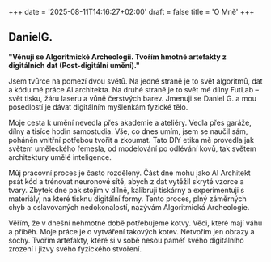 +++
date = '2025-08-11T14:16:27+02:00'
draft = false
title = 'O Mně'
+++

## DanielG.

**"Věnuji se Algoritmické Archeologii. Tvořím hmotné artefakty z digitálních dat (Post-digitální umění)."**

Jsem tvůrce na pomezí dvou světů. Na jedné straně je to svět algoritmů, dat a kódu mé práce AI architekta. Na druhé straně je to svět mé dílny FutLab – svět tisku, žáru laseru a vůně čerstvých barev. Jmenuji se Daniel G. a mou posedlostí je dávat digitálním myšlenkám fyzické tělo.

Moje cesta k umění nevedla přes akademie a ateliéry. Vedla přes garáže, dílny a tisíce hodin samostudia. Vše, co dnes umím, jsem se naučil sám, poháněn vnitřní potřebou tvořit a zkoumat. Tato DIY etika mě provedla jak světem uměleckého řemesla, od modelování po odlévání kovů, tak světem architektury umělé inteligence.

Můj pracovní proces je často rozdělený. Část dne mohu jako AI Architekt psát kód a trénovat neuronové sítě, abych z dat vytěžil skryté vzorce a tvary. Zbytek dne pak stojím v dílně, kalibruji tiskárny a experimentuji s materiály, na které tisknu digitální formy. Tento proces, plný záměrných chyb a oslavovaných nedokonalostí, nazývám Algoritmická Archeologie.

Věřím, že v dnešní nehmotné době potřebujeme kotvy. Věci, které mají váhu a příběh. Moje práce je o vytváření takových kotev. Netvořím jen obrazy a sochy. Tvořím artefakty, které si v sobě nesou paměť svého digitálního zrození i jizvy svého fyzického stvoření.